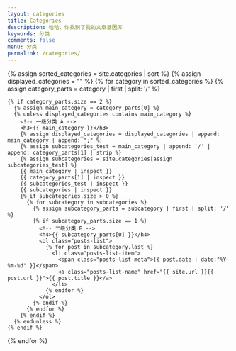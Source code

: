 ```yaml
---
layout: categories
title: Categories
description: 哈哈，你找到了我的文章基因库
keywords: 分类
comments: false
menu: 分类
permalink: /categories/
---
```


<section class="container posts-content">
  {% assign sorted_categories = site.categories | sort %}
  {% assign displayed_categories = "" %}
  {% for category in sorted_categories %}
    {% assign category_parts = category | first | split: '/' %}
    
    {% if category_parts.size == 2 %}
      {% assign main_category = category_parts[0] %}
      {% unless displayed_categories contains main_category %}
        <!-- 一级分类 A -->
        <h3>{{ main_category }}</h3>
        {% assign displayed_categories = displayed_categories | append: main_category | append: ";" %}
        {% assign subcategories_test = main_category | append: '/' | append: category_parts[1] | strip %}
        {% assign subcategories = site.categories[assign subcategories_test] %}
        {{ main_category | inspect }}
        {{ category_parts[1] | inspect }}
        {{ subcategories_test | inspect }}
        {{ subcategories | inspect }}
        {% if subcategories.size > 0 %}
          {% for subcategory in subcategories %}
            {% assign subcategory_parts = subcategory | first | split: '/' %}
            {% if subcategory_parts.size == 1 %}
              <!-- 二级分类 B -->
              <h4>{{ subcategory_parts[0] }}</h4>
              <ol class="posts-list">
                {% for post in subcategory.last %}
                  <li class="posts-list-item">
                    <span class="posts-list-meta">{{ post.date | date:"%Y-%m-%d" }}</span>
                    <a class="posts-list-name" href="{{ site.url }}{{ post.url }}">{{ post.title }}</a>
                  </li>
                {% endfor %}
              </ol>
            {% endif %}
          {% endfor %}
        {% endif %}
      {% endunless %}
    {% endif %}
  {% endfor %}
</section>
<!-- /section.content -->
